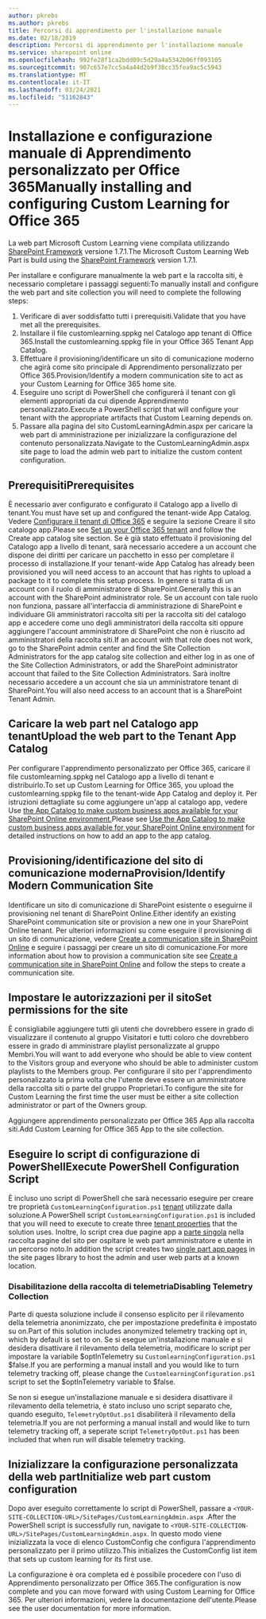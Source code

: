 ```yaml
---
author: pkrebs
ms.author: pkrebs
title: Percorsi di apprendimento per l'installazione manuale
ms.date: 02/18/2019
description: Percorsi di apprendimento per l'installazione manuale
ms.service: sharepoint online
ms.openlocfilehash: 992fe28f1ca2bdd09c5d29a4a5342b06ff093105
ms.sourcegitcommit: 907c657e7cc5a4a44d2b9f38cc35fea9ac5c5943
ms.translationtype: MT
ms.contentlocale: it-IT
ms.lasthandoff: 03/24/2021
ms.locfileid: "51162843"
---
```

# <a name="manually-installing-and-configuring-custom-learning-for-office-365"></a><span data-ttu-id="2f303-103">Installazione e configurazione manuale di Apprendimento personalizzato per Office 365</span><span class="sxs-lookup"><span data-stu-id="2f303-103">Manually installing and configuring Custom Learning for Office 365</span></span>

<span data-ttu-id="2f303-104">La web part Microsoft Custom Learning viene compilata utilizzando [SharePoint Framework](/sharepoint/dev/spfx/sharepoint-framework-overview) versione 1.7.1.</span><span class="sxs-lookup"><span data-stu-id="2f303-104">The Microsoft Custom Learning Web Part is build using the [SharePoint Framework](/sharepoint/dev/spfx/sharepoint-framework-overview) version 1.7.1.</span></span>

<span data-ttu-id="2f303-105">Per installare e configurare manualmente la web part e la raccolta siti, è necessario completare i passaggi seguenti:</span><span class="sxs-lookup"><span data-stu-id="2f303-105">To manually install and configure the web part and site collection you will need to complete the following steps:</span></span>

1. <span data-ttu-id="2f303-106">Verificare di aver soddisfatto tutti i prerequisiti.</span><span class="sxs-lookup"><span data-stu-id="2f303-106">Validate that you have met all the prerequisites.</span></span>
1. <span data-ttu-id="2f303-107">Installare il file customlearning.sppkg nel Catalogo app tenant di Office 365.</span><span class="sxs-lookup"><span data-stu-id="2f303-107">Install the customlearning.sppkg file in your Office 365 Tenant App Catalog.</span></span>
1. <span data-ttu-id="2f303-108">Effettuare il provisioning/identificare un sito di comunicazione moderno che agirà come sito principale di Apprendimento personalizzato per Office 365.</span><span class="sxs-lookup"><span data-stu-id="2f303-108">Provision/Identify a modern communication site to act as your Custom Learning for Office 365 home site.</span></span>
1. <span data-ttu-id="2f303-109">Eseguire uno script di PowerShell che configurerà il tenant con gli elementi appropriati da cui dipende Apprendimento personalizzato.</span><span class="sxs-lookup"><span data-stu-id="2f303-109">Execute a PowerShell script that will configure your tenant with the appropriate artifacts that Custom Learning depends on.</span></span>
1. <span data-ttu-id="2f303-110">Passare alla pagina del sito CustomLearningAdmin.aspx per caricare la web part di amministrazione per inizializzare la configurazione del contenuto personalizzata.</span><span class="sxs-lookup"><span data-stu-id="2f303-110">Navigate to the CustomLearningAdmin.aspx site page to load the admin web part to initialize the custom content configuration.</span></span>

## <a name="prerequisites"></a><span data-ttu-id="2f303-111">Prerequisiti</span><span class="sxs-lookup"><span data-stu-id="2f303-111">Prerequisites</span></span>

<span data-ttu-id="2f303-112">È necessario aver configurato e configurato il Catalogo app a livello di tenant.</span><span class="sxs-lookup"><span data-stu-id="2f303-112">You must have set up and configured the tenant-wide App Catalog.</span></span> <span data-ttu-id="2f303-113">Vedere [Configurare il tenant di Office 365](/sharepoint/dev/spfx/set-up-your-developer-tenant#create-app-catalog-site) e seguire la sezione Creare il sito catalogo app.</span><span class="sxs-lookup"><span data-stu-id="2f303-113">Please see [Set up your Office 365 tenant](/sharepoint/dev/spfx/set-up-your-developer-tenant#create-app-catalog-site) and follow the Create app catalog site section.</span></span> <span data-ttu-id="2f303-114">Se è già stato effettuato il provisioning del Catalogo app a livello di tenant, sarà necessario accedere a un account che dispone dei diritti per caricare un pacchetto in esso per completare il processo di installazione.</span><span class="sxs-lookup"><span data-stu-id="2f303-114">If your tenant-wide App Catalog has already been provisioned you will need access to an account that has rights to upload a package to it to complete this setup process.</span></span> <span data-ttu-id="2f303-115">In genere si tratta di un account con il ruolo di amministratore di SharePoint.</span><span class="sxs-lookup"><span data-stu-id="2f303-115">Generally this is an account with the SharePoint administrator role.</span></span> <span data-ttu-id="2f303-116">Se un account con tale ruolo non funziona, passare all'interfaccia di amministrazione di SharePoint e individuare Gli amministratori raccolta siti per la raccolta siti del catalogo app e accedere come uno degli amministratori della raccolta siti oppure aggiungere l'account amministratore di SharePoint che non è riuscito ad amministratori della raccolta siti.</span><span class="sxs-lookup"><span data-stu-id="2f303-116">If an account with that role does not work, go to the SharePoint admin center and find the Site Collection Administrators for the app catalog site collection and either log in as one of the Site Collection Administrators, or add the SharePoint administrator account that failed to the Site Collection Administrators.</span></span> <span data-ttu-id="2f303-117">Sarà inoltre necessario accedere a un account che sia un amministratore tenant di SharePoint.</span><span class="sxs-lookup"><span data-stu-id="2f303-117">You will also need access to an account that is a SharePoint Tenant Admin.</span></span>

## <a name="upload-the-web-part-to-the-tenant-app-catalog"></a><span data-ttu-id="2f303-118">Caricare la web part nel Catalogo app tenant</span><span class="sxs-lookup"><span data-stu-id="2f303-118">Upload the web part to the Tenant App Catalog</span></span>

<span data-ttu-id="2f303-119">Per configurare l'apprendimento personalizzato per Office 365, caricare il file customlearning.sppkg nel Catalogo app a livello di tenant e distribuirlo.</span><span class="sxs-lookup"><span data-stu-id="2f303-119">To set up Custom Learning for Office 365, you upload the customlearning.sppkg file to the tenant-wide App Catalog and deploy it.</span></span> <span data-ttu-id="2f303-120">Per istruzioni dettagliate su come aggiungere un'app al catalogo app, vedere Use [the App Catalog to make custom business apps available for your SharePoint Online environment.](/sharepoint/use-app-catalog)</span><span class="sxs-lookup"><span data-stu-id="2f303-120">Please see [Use the App Catalog to make custom business apps available for your SharePoint Online environment](/sharepoint/use-app-catalog) for detailed instructions on how to add an app to the app catalog.</span></span>

## <a name="provisionidentify-modern-communication-site"></a><span data-ttu-id="2f303-121">Provisioning/identificazione del sito di comunicazione moderna</span><span class="sxs-lookup"><span data-stu-id="2f303-121">Provision/Identify Modern Communication Site</span></span>

<span data-ttu-id="2f303-122">Identificare un sito di comunicazione di SharePoint esistente o eseguirne il provisioning nel tenant di SharePoint Online.</span><span class="sxs-lookup"><span data-stu-id="2f303-122">Either identify an existing SharePoint communication site or provision a new one in your SharePoint Online tenant.</span></span> <span data-ttu-id="2f303-123">Per ulteriori informazioni su come eseguire il provisioning di un sito di comunicazione, vedere [Create a communication site in SharePoint Online](https://support.office.com/article/create-a-communication-site-in-sharepoint-online-7fb44b20-a72f-4d2c-9173-fc8f59ba50eb) e seguire i passaggi per creare un sito di comunicazione.</span><span class="sxs-lookup"><span data-stu-id="2f303-123">For more information about how to provision a communication site see [Create a communication site in SharePoint Online](https://support.office.com/article/create-a-communication-site-in-sharepoint-online-7fb44b20-a72f-4d2c-9173-fc8f59ba50eb) and follow the steps to create a communication site.</span></span>

## <a name="set-permissions-for-the-site"></a><span data-ttu-id="2f303-124">Impostare le autorizzazioni per il sito</span><span class="sxs-lookup"><span data-stu-id="2f303-124">Set permissions for the site</span></span>

<span data-ttu-id="2f303-125">È consigliabile aggiungere tutti gli utenti che dovrebbero essere in grado di visualizzare il contenuto al gruppo Visitatori e tutti coloro che dovrebbero essere in grado di amministrare playlist personalizzate al gruppo Membri.</span><span class="sxs-lookup"><span data-stu-id="2f303-125">You will want to add everyone who should be able to view content to the Visitors group and everyone who should be able to administer custom playlists to the Members group.</span></span> <span data-ttu-id="2f303-126">Per configurare il sito per l'apprendimento personalizzato la prima volta che l'utente deve essere un amministratore della raccolta siti o parte del gruppo Proprietari.</span><span class="sxs-lookup"><span data-stu-id="2f303-126">To configure the site for Custom Learning the first time the user must be either a site collection administrator or part of the Owners group.</span></span>

<span data-ttu-id="2f303-127">Aggiungere apprendimento personalizzato per Office 365 App alla raccolta siti.</span><span class="sxs-lookup"><span data-stu-id="2f303-127">Add Custom Learning for Office 365 App to the site collection.</span></span>

## <a name="execute-powershell-configuration-script"></a><span data-ttu-id="2f303-128">Eseguire lo script di configurazione di PowerShell</span><span class="sxs-lookup"><span data-stu-id="2f303-128">Execute PowerShell Configuration Script</span></span>

<span data-ttu-id="2f303-129">È incluso uno script di PowerShell che sarà necessario eseguire per creare tre proprietà `CustomLearningConfiguration.ps1` [tenant](/sharepoint/dev/spfx/tenant-properties) utilizzate dalla soluzione.</span><span class="sxs-lookup"><span data-stu-id="2f303-129">A PowerShell script `CustomLearningConfiguration.ps1` is included that you will need to execute to create three [tenant properties](/sharepoint/dev/spfx/tenant-properties) that the solution uses.</span></span> <span data-ttu-id="2f303-130">Inoltre, lo script crea due pagine app a [parte singola](/sharepoint/dev/spfx/web-parts/single-part-app-pages) nella raccolta pagine del sito per ospitare le web part amministratore e utente in un percorso noto.</span><span class="sxs-lookup"><span data-stu-id="2f303-130">In addition the script creates two [single part app pages](/sharepoint/dev/spfx/web-parts/single-part-app-pages) in the site pages library to host the admin and user web parts at a known location.</span></span>

### <a name="disabling-telemetry-collection"></a><span data-ttu-id="2f303-131">Disabilitazione della raccolta di telemetria</span><span class="sxs-lookup"><span data-stu-id="2f303-131">Disabling Telemetry Collection</span></span>

<span data-ttu-id="2f303-132">Parte di questa soluzione include il consenso esplicito per il rilevamento della telemetria anonimizzato, che per impostazione predefinita è impostato su on.</span><span class="sxs-lookup"><span data-stu-id="2f303-132">Part of this solution includes anonymized telemetry tracking opt in, which by default is set to on.</span></span> <span data-ttu-id="2f303-133">Se si esegue un'installazione manuale e si desidera disattivare il rilevamento della telemetria, modificare lo script per impostare la variabile $optInTelemetry su `CustomlearningConfiguration.ps1` $false.</span><span class="sxs-lookup"><span data-stu-id="2f303-133">If you are performing a manual install and you would like to turn telemetry tracking off, please change the `CustomlearningConfiguration.ps1` script to set the $optInTelemetry variable to $false.</span></span>

<span data-ttu-id="2f303-134">Se non si esegue un'installazione manuale e si desidera disattivare il rilevamento della telemetria, è stato incluso uno script separato che, quando eseguito, `TelemetryOptOut.ps1` disabiliterà il rilevamento della telemetria.</span><span class="sxs-lookup"><span data-stu-id="2f303-134">If you are not performing a manual install and would like to turn telemetry tracking off, a seperate script `TelemetryOptOut.ps1` has been included that when run will disable telemetry tracking.</span></span>

## <a name="initialize-web-part-custom-configuration"></a><span data-ttu-id="2f303-135">Inizializzare la configurazione personalizzata della web part</span><span class="sxs-lookup"><span data-stu-id="2f303-135">Initialize web part custom configuration</span></span>

<span data-ttu-id="2f303-136">Dopo aver eseguito correttamente lo script di PowerShell, passare a `<YOUR-SITE-COLLECTION-URL>/SitePages/CustomLearningAdmin.aspx` .</span><span class="sxs-lookup"><span data-stu-id="2f303-136">After the PowerShell script is successfully run, navigate to `<YOUR-SITE-COLLECTION-URL>/SitePages/CustomLearningAdmin.aspx`.</span></span> <span data-ttu-id="2f303-137">In questo modo viene inizializzata la voce di elenco CustomConfig che configura l'apprendimento personalizzato per il primo utilizzo.</span><span class="sxs-lookup"><span data-stu-id="2f303-137">This initializes the CustomConfig list item that sets up custom learning for its first use.</span></span>

<span data-ttu-id="2f303-138">La configurazione è ora completa ed è possibile procedere con l'uso di Apprendimento personalizzato per Office 365.</span><span class="sxs-lookup"><span data-stu-id="2f303-138">The configuration is now complete and you can move forward with using Custom Learning for Office 365.</span></span> <span data-ttu-id="2f303-139">Per ulteriori informazioni, vedere la documentazione dell'utente.</span><span class="sxs-lookup"><span data-stu-id="2f303-139">Please see the user documentation for more information.</span></span>